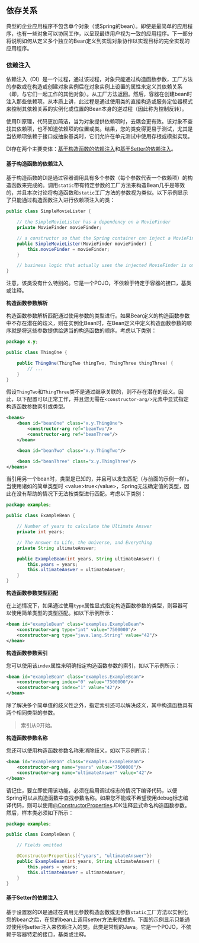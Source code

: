 ## 依存关系

典型的企业应用程序不包含单个对象（或Spring的bean）。即使是最简单的应用程序，也有一些对象可以协同工作，以呈现最终用户视为一致的应用程序。下一部分将说明如何从定义多个独立的Bean定义到实现对象协作以实现目标的完全实现的应用程序。

### 依赖注入

依赖注入（DI）是一个过程，通过该过程，对象只能通过构造函数参数，工厂方法的参数或在构造或创建对象实例后在对象实例上设置的属性来定义其依赖关系（即，与它们一起工作的其他对象）。从工厂方法返回。然后，容器在创建bean时注入那些依赖项。从本质上讲，此过程是通过使用类的直接构造或服务定位器模式来控制其依赖关系的实例化或位置的Bean本身的逆过程（因此称为控制反转）。

使用DI原理，代码更加简洁，当为对象提供依赖项时，去耦会更有效。该对象不查找其依赖项，也不知道依赖项的位置或类。结果，您的类变得更易于测试，尤其是当依赖项依赖于接口或抽象基类时，它们允许在单元测试中使用存根或模拟实现。

DI存在两个主要变体：[基于构造函数的依赖注入](https://docs.spring.io/spring/docs/5.2.5.RELEASE/spring-framework-reference/core.html#beans-constructor-injection)和[基于Setter的依赖注入](https://docs.spring.io/spring/docs/5.2.5.RELEASE/spring-framework-reference/core.html#beans-setter-injection)。

#### 基于构造函数的依赖注入

基于构造函数的DI是通过容器调用具有多个参数（每个参数代表一个依赖项）的构造函数来完成的。调用`static`带有特定参数的工厂方法来构造Bean几乎是等效的，并且本次讨论将构造函数和`static`工厂方法的参数视为类似。以下示例显示了只能通过构造函数注入进行依赖项注入的类：

```java
public class SimpleMovieLister {

    // the SimpleMovieLister has a dependency on a MovieFinder
    private MovieFinder movieFinder;

    // a constructor so that the Spring container can inject a MovieFinder
    public SimpleMovieLister(MovieFinder movieFinder) {
        this.movieFinder = movieFinder;
    }

    // business logic that actually uses the injected MovieFinder is omitted...
}
```

注意，该类没有什么特别的。它是一个POJO，不依赖于特定于容器的接口，基类或注释。

**构造函数参数解析**

构造函数参数解析匹配通过使用参数的类型进行。如果Bean定义的构造函数参数中不存在潜在的歧义，则在实例化Bean时，在Bean定义中定义构造函数参数的顺序就是将这些参数提供给适当的构造函数的顺序。考虑以下类别：

```java
package x.y;

public class ThingOne {

    public ThingOne(ThingTwo thingTwo, ThingThree thingThree) {
        // ...
    }
}
```

假设`ThingTwo`和`ThingThree`类不是通过继承关联的，则不存在潜在的歧义。因此，以下配置可以正常工作，并且您无需在`<constructor-arg/>`元素中显式指定构造函数参数索引或类型。

```XML
<beans>
    <bean id="beanOne" class="x.y.ThingOne">
        <constructor-arg ref="beanTwo"/>
        <constructor-arg ref="beanThree"/>
    </bean>

    <bean id="beanTwo" class="x.y.ThingTwo"/>

    <bean id="beanThree" class="x.y.ThingThree"/>
</beans>
```

当引用另一个bean时，类型是已知的，并且可以发生匹配（与前面的示例一样）。当使用诸如的简单类型时 &lt;value&gt;true&lt;/value&gt;，Spring无法确定值的类型，因此在没有帮助的情况下无法按类型进行匹配。考虑以下类别：

```java
package examples;

public class ExampleBean {

    // Number of years to calculate the Ultimate Answer
    private int years;

    // The Answer to Life, the Universe, and Everything
    private String ultimateAnswer;

    public ExampleBean(int years, String ultimateAnswer) {
        this.years = years;
        this.ultimateAnswer = ultimateAnswer;
    }
}
```

**构造函数参数类型匹配**

在上述情况下，如果通过使用`type`属性显式指定构造函数参数的类型，则容器可以使用简单类型的类型匹配。如以下示例所示：

```XML
<bean id="exampleBean" class="examples.ExampleBean">
    <constructor-arg type="int" value="7500000"/>
    <constructor-arg type="java.lang.String" value="42"/>
</bean>
```

**构造函数参数索引**

您可以使用该`index`属性来明确指定构造函数参数的索引，如以下示例所示：

```XML
<bean id="exampleBean" class="examples.ExampleBean">
    <constructor-arg index="0" value="7500000"/>
    <constructor-arg index="1" value="42"/>
</bean>
```

除了解决多个简单值的歧义性之外，指定索引还可以解决歧义，其中构造函数具有两个相同类型的参数。

> 索引从0开始。

**构造函数参数名称**

您还可以使用构造函数参数名称来消除歧义，如以下示例所示：

```XML
<bean id="exampleBean" class="examples.ExampleBean">
    <constructor-arg name="years" value="7500000"/>
    <constructor-arg name="ultimateAnswer" value="42"/>
</bean>
```

请记住，要立即使用该功能，必须在启用调试标志的情况下编译代码，以便Spring可以从构造函数中查找参数名称。如果您不能或不希望使用debug标志编译代码，则可以使用[@ConstructorProperties](https://download.oracle.com/javase/8/docs/api/java/beans/ConstructorProperties.html)JDK注释显式命名构造函数参数。然后，样本类必须如下所示：

```java
package examples;

public class ExampleBean {

    // Fields omitted

    @ConstructorProperties({"years", "ultimateAnswer"})
    public ExampleBean(int years, String ultimateAnswer) {
        this.years = years;
        this.ultimateAnswer = ultimateAnswer;
    }
}
```

#### 基于Setter的依赖注入

基于设置器的DI是通过在调用无参数构造函数或无参数`static`工厂方法以实例化您的bean之后，在您的bean上调用setter方法来完成的。下面的示例显示只能通过使用纯setter注入来依赖注入的类。此类是常规的Java。它是一个POJO，不依赖于容器特定的接口，基类或注释。









